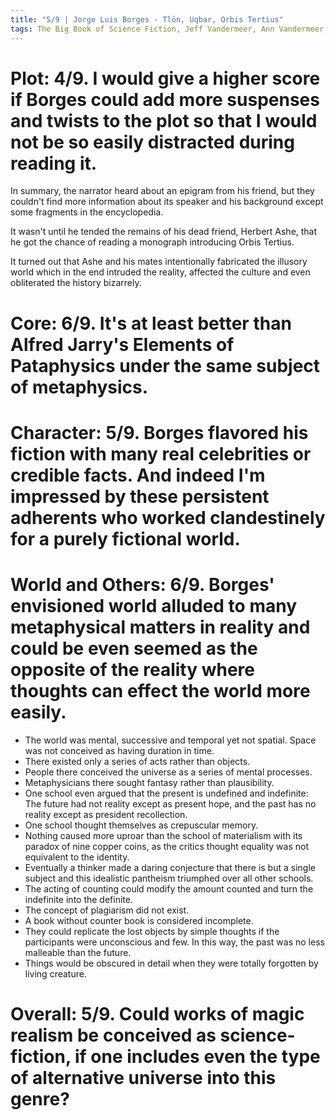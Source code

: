 ```yaml
---
title: "5/9 | Jorge Luis Borges - Tlön, Uqbar, Orbis Tertius"
tags: The Big Book of Science Fiction, Jeff Vandermeer, Ann Vandermeer, short story, novelette, science fiction, 1904-1988, 1944
---
```


# Plot: 4/9. I would give a higher score if Borges could add more suspenses and twists to the plot so that I would not be so easily distracted during reading it.
In summary, the narrator heard about an epigram from his friend, but they couldn't find more information about its speaker and his background except some fragments in the encyclopedia. 

It wasn't until he tended the remains of his dead friend, Herbert Ashe, that he got the chance of reading a monograph introducing Orbis Tertius. 

It turned out that Ashe and his mates intentionally fabricated the illusory world which in the end intruded the reality, affected the culture and even obliterated the history bizarrely.

# Core: 6/9. It's at least better than Alfred Jarry's Elements of Pataphysics under the same subject of metaphysics.



# Character: 5/9. Borges flavored his fiction with many real celebrities or credible facts. And indeed I'm impressed by these persistent adherents who worked clandestinely for a purely fictional world.


# World and Others: 6/9. Borges' envisioned world alluded to many metaphysical matters in reality and could be even seemed as the opposite of the reality where thoughts can effect the world more easily.
+ The world was mental, successive and temporal yet not spatial. Space was not conceived as having duration in time.
+ There existed only a series of acts rather than objects.
+ People there conceived the universe as a series of mental processes.
+ Metaphysicians there sought fantasy rather than plausibility.
+ One school even argued that the present is undefined and indefinite: The future had not reality except as present hope, and the past has no reality except as president recollection.
+ One school thought themselves as crepuscular memory.
+ Nothing caused more uproar than the school of materialism with its paradox of nine copper coins, as the critics thought equality was not equivalent to the identity.
+ Eventually a thinker made a daring conjecture that there is but a single subject and this idealistic pantheism triumphed over all other schools.
+ The acting of counting could modify the amount counted and turn the indefinite into the definite.
+ The concept of plagiarism did not exist.
+ A book without counter book is considered incomplete.
+ They could replicate the lost objects by simple thoughts if the participants were 
unconscious and few. In this way, the past was no less malleable than the future.
+ Things would be obscured in detail when they were totally forgotten by living creature.

# Overall: 5/9. Could works of magic realism be conceived as science-fiction, if one includes even the type of alternative universe into this genre?
